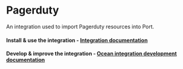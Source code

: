 # Pagerduty

An integration used to import Pagerduty resources into Port.

#### Install & use the integration - [Integration documentation](https://docs.port.io/build-your-software-catalog/sync-data-to-catalog/incident-management/pagerduty)

#### Develop & improve the integration - [Ocean integration development documentation](https://ocean.getport.io/develop-an-integration/)
